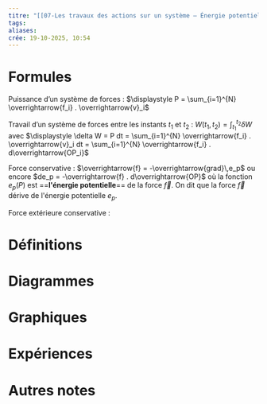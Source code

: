 ```yaml
---
titre: "[[07-Les travaux des actions sur un système – Énergie potentielle]]"
tags:
aliases:
crée: 19-10-2025, 10:54
---
```

# Formules
Puissance d’un système de forces : $\displaystyle P = \sum_{i=1}^{N} \overrightarrow{f_i} . \overrightarrow{v}_i$

Travail d’un système de forces entre les instants $t_1$ et $t_2$ : $\displaystyle W(t_1, t_2) = \int_{t_1}^{t_2} \delta W$ avec $\displaystyle \delta W = P dt = \sum_{i=1}^{N} \overrightarrow{f_i} . \overrightarrow{v}_i dt = \sum_{i=1}^{N} \overrightarrow{f_i} . d\overrightarrow{OP_i}$

Force conservative : $\overrightarrow{f} = -\overrightarrow{grad}\,e_p$ ou encore $de_p = -\overrightarrow{f} . d\overrightarrow{OP}$ où la fonction $e_p(P)$ est ==**l'énergie potentielle**== de la force $\overrightarrow{f}$. On dit que la force $\overrightarrow{f}$ dérive de l'énergie potentielle $e_p$.

Force extérieure conservative : 
# Définitions

# Diagrammes

# Graphiques

# Expériences

# Autres notes
